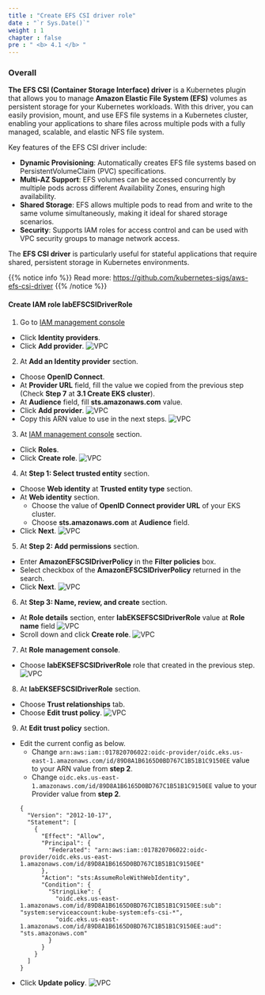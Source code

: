 ```yaml
---
title : "Create EFS CSI driver role"
date : "`r Sys.Date()`"
weight : 1
chapter : false
pre : " <b> 4.1 </b> "
---
```


### Overall
**The EFS CSI (Container Storage Interface) driver** is a Kubernetes plugin that allows you to manage **Amazon Elastic File System (EFS)** volumes as persistent storage for your Kubernetes workloads. With this driver, you can easily provision, mount, and use EFS file systems in a Kubernetes cluster, enabling your applications to share files across multiple pods with a fully managed, scalable, and elastic NFS file system.

Key features of the EFS CSI driver include:

- **Dynamic Provisioning**: Automatically creates EFS file systems based on PersistentVolumeClaim (PVC) specifications.
- **Multi-AZ Support**: EFS volumes can be accessed concurrently by multiple pods across different Availability Zones, ensuring high availability.
- **Shared Storage**: EFS allows multiple pods to read from and write to the same volume simultaneously, making it ideal for shared storage scenarios.
- **Security**: Supports IAM roles for access control and can be used with VPC security groups to manage network access.
  
The **EFS CSI driver** is particularly useful for stateful applications that require shared, persistent storage in Kubernetes environments.

{{% notice info %}}
Read more: https://github.com/kubernetes-sigs/aws-efs-csi-driver
{{% /notice %}}

#### Create IAM role **labEFSCSIDriverRole**
1. Go to [IAM management console](https://console.aws.amazon.com/iam/home)
  - Click **Identity providers**.
  - Click **Add provider**.
  ![VPC](/images/3.eks/ws01-createeks11.png)

2. At **Add an Identity provider** section.
  - Choose **OpenID Connect**.
  - At **Provider URL** field, fill the value we copied from the previous step (Check **Step 7** at **3.1 Create EKS cluster**).
  - At **Audience** field, fill **sts.amazonaws.com** value.
  - Click **Add provider**.
  ![VPC](/images/3.eks/ws01-createeks12.png)
  - Copy this ARN value to use in the next steps.
  ![VPC](/images/3.eks/ws01-createeks15.png)

3. At [IAM management console](https://console.aws.amazon.com/iam/home) section.
  - Click **Roles**.
  - Click **Create role**.
  ![VPC](/images/2.prerequisite/ws01-createrole01.png)

4. At **Step 1: Select trusted entity** section.
  - Choose **Web identity** at **Trusted entity type** section.
  - At **Web identity** section. 
    + Choose the value of **OpenID Connect provider URL** of your EKS cluster.
    + Choose **sts.amazonaws.com** at **Audience** field.
  - Click **Next**.
  ![VPC](/images/3.eks/ws01-createeks13.png)

5. At **Step 2: Add permissions** section.
  - Enter **AmazonEFSCSIDriverPolicy** in the **Filter policies** box.
  - Select checkbox of the **AmazonEFSCSIDriverPolicy** returned in the search.
  - Click **Next**.
  ![VPC](/images/3.eks/ws01-createeks16.png)

6. At **Step 3: Name, review, and create** section.
  - At **Role details** section, enter **labEKSEFSCSIDriverRole** value at **Role name** field
  ![VPC](/images/3.eks/ws01-createeks17.png)
  - Scroll down and click **Create role**.
  ![VPC](/images/3.eks/ws01-createeks18.png)

7. At **Role management console**.
  - Choose **labEKSEFSCSIDriverRole** role that created in the previous step.
  ![VPC](/images/3.eks/ws01-createeks19.png)

8. At **labEKSEFSCSIDriverRole** section.
  - Choose **Trust relationships** tab.
  - Choose **Edit trust policy**.
  ![VPC](/images/3.eks/ws01-createeks20.png)

9. At **Edit trust policy** section.
  - Edit the current config as below.
    +  Change ``arn:aws:iam::017820706022:oidc-provider/oidc.eks.us-east-1.amazonaws.com/id/89D8A1B6165D0BD767C1B51B1C9150EE`` value to your ARN value from **step 2**.
    + Change ``oidc.eks.us-east-1.amazonaws.com/id/89D8A1B6165D0BD767C1B51B1C9150EE`` value to your Provider value from **step 2**.
    ```
    {
      "Version": "2012-10-17",
      "Statement": [
        {
          "Effect": "Allow",
          "Principal": {
            "Federated": "arn:aws:iam::017820706022:oidc-provider/oidc.eks.us-east-1.amazonaws.com/id/89D8A1B6165D0BD767C1B51B1C9150EE"
          },
          "Action": "sts:AssumeRoleWithWebIdentity",
          "Condition": {
            "StringLike": {
              "oidc.eks.us-east-1.amazonaws.com/id/89D8A1B6165D0BD767C1B51B1C9150EE:sub": "system:serviceaccount:kube-system:efs-csi-*",
              "oidc.eks.us-east-1.amazonaws.com/id/89D8A1B6165D0BD767C1B51B1C9150EE:aud": "sts.amazonaws.com"
            }
          }
        }
      ]
    }
    ```
  - Click **Update policy**.
  ![VPC](/images/3.eks/ws01-createeks21.png)